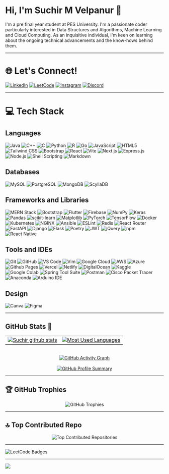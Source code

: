 # Hi, I'm Suchir M Velpanur 👋
I'm a pre final year student at PES University. I'm a passionate coder particularly interested in Data Structures and Algorithms, Machine Learning and Cloud Computing. As an inquisitive individual, I'm keen on learning about the ongoing technical advancements and the know-hows behind them.

---

# 🌐 Let's Connect!
[![LinkedIn](https://img.shields.io/badge/LinkedIn-%230077B5.svg?logo=linkedin&logoColor=white)](https://www.linkedin.com/in/suchir-m-velpanur-519413296/) [![LeetCode](https://img.shields.io/badge/LeetCode-%23FFA116.svg?logo=LeetCode&logoColor=white)](https://leetcode.com/u/suchircodezzz/)
[![Instagram](https://img.shields.io/badge/Instagram-%23E4405F.svg?logo=Instagram&logoColor=white)](https://instagram.com/suxzir.1.5.24) 
[![Discord](https://img.shields.io/badge/Discord-%237289DA.svg?logo=Discord&logoColor=white)](https://discord.com/users/eipsteinowner)<br/>

---

# 💻 Tech Stack

## Languages
![Java](https://img.shields.io/badge/Java-red?style=for-the-badge&logo=java&logoColor=white)
![C++](https://img.shields.io/badge/C++-%2300599C.svg?style=for-the-badge&logo=c%2B%2B&logoColor=white)
![C](https://img.shields.io/badge/C-%2300599C.svg?style=for-the-badge&logo=c&logoColor=white)
![Python](https://img.shields.io/badge/Python-3670A0?style=for-the-badge&logo=python&logoColor=ffdd54)
![R](https://img.shields.io/badge/R-276DC3?style=for-the-badge&logo=r&logoColor=white)
![Go](https://img.shields.io/badge/Go-%2300ADD8.svg?style=for-the-badge&logo=go&logoColor=white)
![JavaScript](https://img.shields.io/badge/JavaScript-%23323330.svg?style=for-the-badge&logo=javascript&logoColor=%23F7DF1E)
![HTML5](https://img.shields.io/badge/HTML5-%23E34F26.svg?style=for-the-badge&logo=html5&logoColor=white)
![Tailwind CSS](https://img.shields.io/badge/TailwindCSS-%2338B2AC.svg?style=for-the-badge&logo=tailwind-css&logoColor=white)
![Bootstrap](https://img.shields.io/badge/Bootstrap-%23563D7C.svg?style=for-the-badge&logo=bootstrap&logoColor=white)
![React](https://img.shields.io/badge/React-%2320232a.svg?style=for-the-badge&logo=react&logoColor=%2361DAFB)
![Vite](https://img.shields.io/badge/vite-%23646CFF.svg?style=for-the-badge&logo=vite&logoColor=white)
![Next.js](https://img.shields.io/badge/Next.js-black?style=for-the-badge&logo=next.js&logoColor=white)
![Express.js](https://img.shields.io/badge/Express.js-%23404d59.svg?style=for-the-badge&logo=express&logoColor=%2361DAFB)
![Node.js](https://img.shields.io/badge/Node.js-6DA55F?style=for-the-badge&logo=node.js&logoColor=white)
![Shell Scripting](https://img.shields.io/badge/Shell_Scripting-%23121011.svg?style=for-the-badge&logo=gnu-bash&logoColor=white)
![Markdown](https://img.shields.io/badge/markdown-%23000000.svg?style=for-the-badge&logo=markdown&logoColor=white)

## Databases
![MySQL](https://img.shields.io/badge/MySQL-%2300f.svg?style=for-the-badge&logo=mysql&logoColor=white)
![PostgreSQL](https://img.shields.io/badge/PostgreSQL-%23316192.svg?style=for-the-badge&logo=postgresql&logoColor=white)
![MongoDB](https://img.shields.io/badge/MongoDB-%234ea94b.svg?style=for-the-badge&logo=mongodb&logoColor=white)
![ScyllaDB](https://img.shields.io/badge/ScyllaDB-1f53ef?style=for-the-badge&logo=scylladb&logoColor=white)

## Frameworks and Libraries
![MERN Stack](https://img.shields.io/badge/MERN_Stack-%2320232a.svg?style=for-the-badge&logo=react&logoColor=%2361DAFB)
![Bootstrap](https://img.shields.io/badge/Bootstrap-%23563D7C.svg?style=for-the-badge&logo=bootstrap&logoColor=white)
![Flutter](https://img.shields.io/badge/Flutter-%2302569B.svg?style=for-the-badge&logo=flutter&logoColor=white)
![Firebase](https://img.shields.io/badge/Firebase-039BE5?style=for-the-badge&logo=firebase&logoColor=white)
![NumPy](https://img.shields.io/badge/numpy-%23013243.svg?style=for-the-badge&logo=numpy&logoColor=white)
![Keras](https://img.shields.io/badge/Keras-%23D00000.svg?style=for-the-badge&logo=keras&logoColor=white)
![Pandas](https://img.shields.io/badge/Pandas-%23150458.svg?style=for-the-badge&logo=pandas&logoColor=white)
![scikit-learn](https://img.shields.io/badge/scikit--learn-%23F7931E.svg?style=for-the-badge&logo=scikitlearn&logoColor=white)
![Matplotlib](https://img.shields.io/badge/Matplotlib-%23013A63.svg?style=for-the-badge&logo=matplotlib&logoColor=white)
![PyTorch](https://img.shields.io/badge/PyTorch-%23EE4C2C.svg?style=for-the-badge&logo=pytorch&logoColor=white)
![TensorFlow](https://img.shields.io/badge/TensorFlow-%23FF6F00.svg?style=for-the-badge&logo=tensorflow&logoColor=white)
![Docker](https://img.shields.io/badge/Docker-%230db7ed.svg?style=for-the-badge&logo=docker&logoColor=white)
![Kubernetes](https://img.shields.io/badge/Kubernetes-%23326ce5.svg?style=for-the-badge&logo=kubernetes&logoColor=white)
![NGINX](https://img.shields.io/badge/NGINX-%23009639.svg?style=for-the-badge&logo=nginx&logoColor=white)
![Ansible](https://img.shields.io/badge/Ansible-%23EE0000.svg?style=for-the-badge&logo=ansible&logoColor=white)
![ESLint](https://img.shields.io/badge/ESLint-%234B32C3.svg?style=for-the-badge&logo=eslint&logoColor=white)
![Redis](https://img.shields.io/badge/Redis-%23DC382D.svg?style=for-the-badge&logo=redis&logoColor=white)
![React Router](https://img.shields.io/badge/React_Router-CA4245?style=for-the-badge&logo=react-router&logoColor=white)
![FastAPI](https://img.shields.io/badge/FastAPI-005571?style=for-the-badge&logo=fastapi)
![Django](https://img.shields.io/badge/django-%23092E20.svg?style=for-the-badge&logo=django&logoColor=white)
![Flask](https://img.shields.io/badge/Flask-%23000000.svg?style=for-the-badge&logo=flask&logoColor=white)
![Poetry](https://img.shields.io/badge/Poetry-%233B78E7.svg?style=for-the-badge&logo=poetry&logoColor=white)
![JWT](https://img.shields.io/badge/JWT-%23000000.svg?style=for-the-badge&logo=jsonwebtokens&logoColor=white)
![jQuery](https://img.shields.io/badge/jQuery-%230769AD.svg?style=for-the-badge&logo=jquery&logoColor=white)
![npm](https://img.shields.io/badge/npm-%23CB3837.svg?style=for-the-badge&logo=npm&logoColor=white)
![React Native](https://img.shields.io/badge/React_Native-%2361DAFB.svg?style=for-the-badge&logo=react&logoColor=black)


## Tools and IDEs
![Git](https://img.shields.io/badge/Git-%23F05033.svg?style=for-the-badge&logo=git&logoColor=white)
![GitHub](https://img.shields.io/badge/github-%23121011.svg?style=for-the-badge&logo=github&logoColor=white)
![VS Code](https://img.shields.io/badge/VS_Code-%23007ACC.svg?style=for-the-badge&logo=visual-studio-code&logoColor=white)
![Vim](https://img.shields.io/badge/Vim-%2311AB00.svg?style=for-the-badge&logo=vim&logoColor=white)
![Google Cloud](https://img.shields.io/badge/Google_Cloud-%234285F4.svg?style=for-the-badge&logo=google-cloud&logoColor=white)
![AWS](https://img.shields.io/badge/AWS-%23FF9900.svg?style=for-the-badge&logo=amazon-aws&logoColor=white)
![Azure](https://img.shields.io/badge/Azure-%230072C6.svg?style=for-the-badge&logo=microsoftazure&logoColor=white)
![Github Pages](https://img.shields.io/badge/github%20pages-121013?style=for-the-badge&logo=github&logoColor=white)
![Vercel](https://img.shields.io/badge/vercel-%23000000.svg?style=for-the-badge&logo=vercel&logoColor=white)
![Netlify](https://img.shields.io/badge/netlify-%23000000.svg?style=for-the-badge&logo=netlify&logoColor=#00C7B7)
![DigitalOcean](https://img.shields.io/badge/DigitalOcean-%230080FF.svg?style=for-the-badge&logo=digitalocean&logoColor=white)
![Kaggle](https://img.shields.io/badge/Kaggle-%2320BEFF.svg?style=for-the-badge&logo=kaggle&logoColor=white)
![Google Colab](https://img.shields.io/badge/Google_Colab-%23F9AB00.svg?style=for-the-badge&logo=google-colab&logoColor=white)
![Spring Tool Suite](https://img.shields.io/badge/Spring_Tool_Studio-%236DB33F.svg?style=for-the-badge&logo=spring&logoColor=white)
![Postman](https://img.shields.io/badge/Postman-FF6C37?style=for-the-badge&logo=postman&logoColor=white)
![Cisco Packet Tracer](https://img.shields.io/badge/Cisco_Packet_Tracer-%230075C5.svg?style=for-the-badge&logo=cisco&logoColor=white)
![Anaconda](https://img.shields.io/badge/Anaconda-%2344A833.svg?style=for-the-badge&logo=anaconda&logoColor=white)
![Arduino IDE](https://img.shields.io/badge/Arduino_IDE-%2300979D.svg?style=for-the-badge&logo=arduino&logoColor=white)

## Design

![Canva](https://img.shields.io/badge/Canva-%2300C4CC.svg?style=for-the-badge&logo=Canva&logoColor=white)
![Figma](https://img.shields.io/badge/figma-%23F24E1E.svg?style=for-the-badge&logo=figma&logoColor=white)

---

## GitHub Stats 📃

<div align="center">
  <table>
    <tr>
      <td>
        <a href="https://github.com/suchirmv-1524">
          <img src="https://github-readme-stats.vercel.app/api?username=suchirmv-1524&show_icons=true&theme=tokyonight&line_height=27" alt="Suchir github stats">
        </a>
      </td>
      <td>
        <a href="https://github.com/suchirmv-1524">
          <img src="https://github-readme-stats.vercel.app/api/top-langs/?username=suchirmv-1524&theme=tokyonight" alt="Most Used Languages">
        </a>
      </td>
    </tr>
  </table>
  <br>

<a href="https://github.com/suchirmv-1524">
    <img src="https://github-readme-activity-graph.vercel.app/graph?username=suchirmv-1524&bg_color=2e3440&hide_border=true&point=false&line=88c0d0&radius=8&area=true&area_color=88c0d0&title_color=ffffff&color=ffffff" alt="GitHub Activity Graph">
  </a>
  <br><br>

  <a href="https://github.com/suchirmv-1524">
    <img src="http://github-profile-summary-cards.vercel.app/api/cards/profile-details?username=suchirmv-1524&theme=nord_dark" alt="GitHub Profile Summary">
  </a>
</div>

---



## 🏆 GitHub Trophies

<div align="center">
  <img src="https://github-profile-trophy.vercel.app/?username=suchirmv-1524&theme=radical&no-frame=false&no-bg=true&margin-w=4" alt="GitHub Trophies" />
</div>

---

## 🔝 Top Contributed Repo

<div align="center">
  <img src="https://github-contributor-stats.vercel.app/api?username=suchirmv-1524&limit=5&theme=dark&combine_all_yearly_contributions=true" alt="Top Contributed Repositories" />
</div>

---
![LeetCode Badges](https://leetcode-badge-showcase.vercel.app/api?username=suchircodezzz&animated=true&theme=dark)


---
[![](https://visitcount.itsvg.in/api?id=suchirmv-1524&icon=2&color=1)](https://visitcount.itsvg.in)



